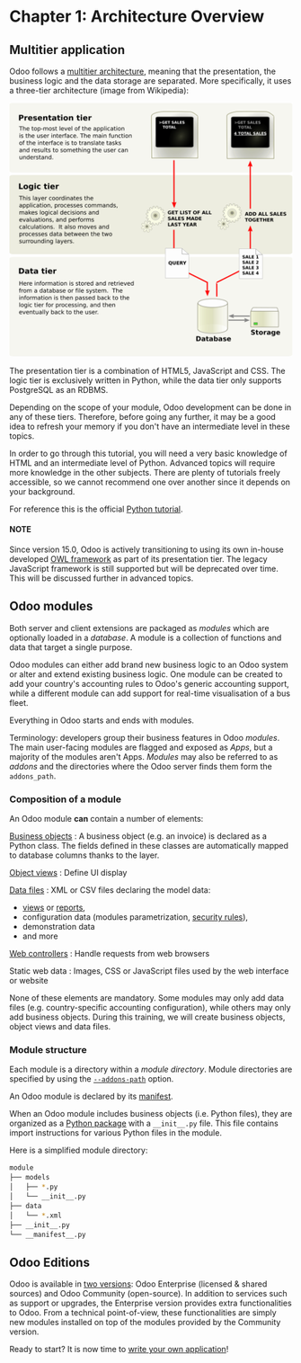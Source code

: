 <a id="tutorials-server-framework-101-01-architecture"></a>

# Chapter 1: Architecture Overview

## Multitier application

Odoo follows a [multitier architecture](https://en.wikipedia.org/wiki/Multitier_architecture), meaning that the presentation, the business
logic and the data storage are separated. More specifically, it uses a three-tier architecture
(image from Wikipedia):

![Three-tier architecture](../../../.gitbook/assets/three_tier.svg)

The presentation tier is a combination of HTML5, JavaScript and CSS. The logic tier is exclusively
written in Python, while the data tier only supports PostgreSQL as an RDBMS.

Depending on the scope of your module, Odoo development can be done in any of these tiers.
Therefore, before going any further, it may be a good idea to refresh your memory if you don't have
an intermediate level in these topics.

In order to go through this tutorial, you will need a very basic knowledge of HTML and an intermediate
level of Python. Advanced topics will require more knowledge in the other subjects. There are
plenty of tutorials freely accessible, so we cannot recommend one over another since it depends
on your background.

For reference this is the official [Python tutorial](https://docs.python.org/3.7/tutorial/).

#### NOTE
Since version 15.0, Odoo is actively transitioning to using its own in-house developed [OWL
framework](https://odoo.github.io/owl/) as part of its presentation tier. The legacy JavaScript
framework is still supported but will be deprecated over time. This will be discussed further in
advanced topics.

## Odoo modules

Both server and client extensions are packaged as *modules* which are
optionally loaded in a *database*. A module is a collection of functions and data that target a
single purpose.

Odoo modules can either add brand new business logic to an Odoo system or
alter and extend existing business logic. One module can be created to add your
country's accounting rules to Odoo's generic accounting support, while
a different module can add support for real-time visualisation of a bus fleet.

Everything in Odoo starts and ends with modules.

Terminology: developers group their business features in Odoo *modules*. The main user-facing
modules are flagged and exposed as *Apps*, but a majority of the modules aren't Apps. *Modules*
may also be referred to as *addons* and the directories where the Odoo server finds them
form the `addons_path`.

### Composition of a module

An Odoo module **can** contain a number of elements:

[Business objects](../../reference/backend/orm.md#reference-orm)
: A business object (e.g. an invoice) is declared as a Python class. The fields defined in
  these classes are automatically mapped to database columns thanks to the
   layer.

[Object views](../../reference/user_interface/view_architectures.md)
: Define UI display

[Data files](../../reference/backend/data.md#reference-data)
: XML or CSV files declaring the model data:
  <br/>
  * [views](../../reference/user_interface/view_architectures.md) or
    [reports](../../reference/backend/reports.md#reference-reports),
  * configuration data (modules parametrization, [security rules](../../reference/backend/security.md#reference-security)),
  * demonstration data
  * and more

[Web controllers](../../reference/backend/http.md#reference-controllers)
: Handle requests from web browsers

Static web data
: Images, CSS or JavaScript files used by the web interface or website

None of these elements are mandatory. Some modules may only add data files (e.g. country-specific
accounting configuration), while others may only add business objects. During this training, we will
create business objects, object views and data files.

### Module structure

Each module is a directory within a *module directory*. Module directories
are specified by using the [`--addons-path`](../../reference/cli.md#cmdoption-odoo-bin-addons-path)
option.

An Odoo module is declared by its [manifest](../../reference/backend/module.md#reference-module-manifest).

When an Odoo module includes business objects (i.e. Python files), they are organized as a
[Python package](https://docs.python.org/3/tutorial/modules.html#packages)
with a `__init__.py` file. This file contains import instructions for various Python
files in the module.

Here is a simplified module directory:

```bash
module
├── models
│   ├── *.py
│   └── __init__.py
├── data
│   └── *.xml
├── __init__.py
└── __manifest__.py
```

## Odoo Editions

Odoo is available in [two versions](https://www.odoo.com/page/editions): Odoo Enterprise (licensed & shared sources) and Odoo Community
(open-source). In addition to services such as support or upgrades, the Enterprise version provides extra
functionalities to Odoo. From a technical point-of-view, these functionalities are simply
new modules installed on top of the modules provided by the Community version.

Ready to start? It is now time to [write your own application](02_newapp.md)!
